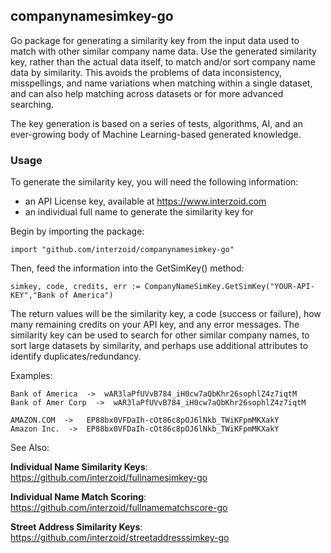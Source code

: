 ## companynamesimkey-go

Go package for generating a similarity key from the input data used to match with other similar company name data. Use the generated similarity key, rather than the actual data itself, to match and/or sort company name data by similarity. This avoids the problems of data inconsistency, misspellings, and name variations when matching within a single dataset, and can also help matching across datasets or for more advanced searching.

The key generation is based on a series of tests, algorithms, AI, and an ever-growing body of Machine Learning-based generated knowledge.

### Usage

To generate the similarity key, you will need the following information:

- an API License key, available at https://www.interzoid.com
- an individual full name to generate the similarity key for

Begin by importing the package:

    import "github.com/interzoid/companynamesimkey-go"

Then, feed the information into the GetSimKey() method:

    simkey, code, credits, err := CompanyNameSimKey.GetSimKey("YOUR-API-KEY","Bank of America")


The return values will be the similarity key, a code (success or failure), how many remaining credits on your API key, and any error messages. The similarity key can be used to search for other similar company names, to sort large datasets by similarity, and perhaps use additional attributes to identify duplicates/redundancy.

Examples:


    Bank of America  ->  wAR3laPfUVvB784_iH0cw7aQbKhr26sophlZ4z7iqtM
    Bank of Amer Corp  ->  wAR3laPfUVvB784_iH0cw7aQbKhr26sophlZ4z7iqtM

    AMAZON.COM  ->   EP88bx0VFDaIh-cOt86c8pOJ6lNkb_TWiKFpmMKXakY
    Amazon Inc.  ->  EP88bx0VFDaIh-cOt86c8pOJ6lNkb_TWiKFpmMKXakY

See Also:

**Individual Name Similarity Keys**: https://github.com/interzoid/fullnamesimkey-go

**Individual Name Match Scoring**: https://github.com/interzoid/fullnamematchscore-go

**Street Address Similarity Keys**: https://github.com/interzoid/streetaddresssimkey-go
